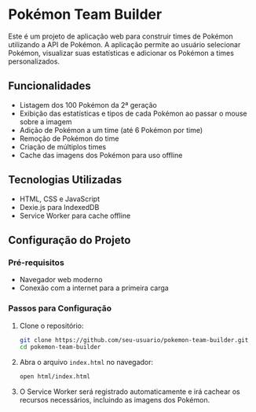 # Pokémon Team Builder

Este é um projeto de aplicação web para construir times de Pokémon utilizando a API de Pokémon. A aplicação permite ao usuário selecionar Pokémon, visualizar suas estatísticas e adicionar os Pokémon a times personalizados.

## Funcionalidades

- Listagem dos 100 Pokémon da 2ª geração
- Exibição das estatísticas e tipos de cada Pokémon ao passar o mouse sobre a imagem
- Adição de Pokémon a um time (até 6 Pokémon por time)
- Remoção de Pokémon do time
- Criação de múltiplos times
- Cache das imagens dos Pokémon para uso offline

## Tecnologias Utilizadas

- HTML, CSS e JavaScript
- Dexie.js para IndexedDB
- Service Worker para cache offline

## Configuração do Projeto

### Pré-requisitos

- Navegador web moderno
- Conexão com a internet para a primeira carga

### Passos para Configuração

1. Clone o repositório:
    ```bash
    git clone https://github.com/seu-usuario/pokemon-team-builder.git
    cd pokemon-team-builder
    ```

2. Abra o arquivo `index.html` no navegador:
    ```bash
    open html/index.html
    ```

3. O Service Worker será registrado automaticamente e irá cachear os recursos necessários, incluindo as imagens dos Pokémon.


